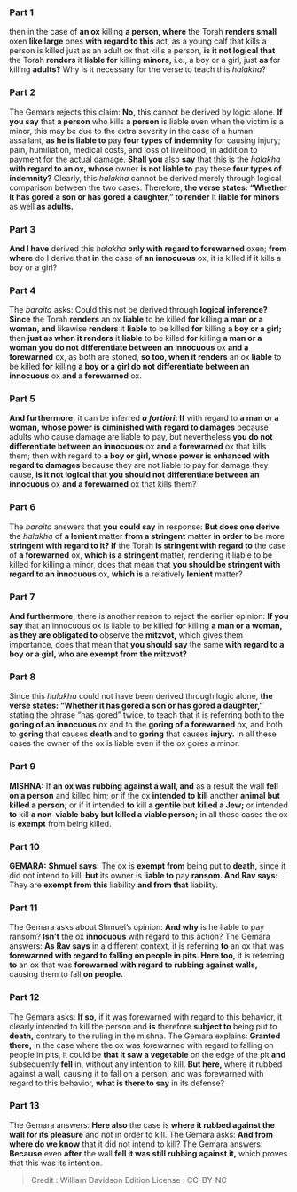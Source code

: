 
### Part 1
then in the case of <b>an ox</b> killing <b>a person, where</b> the Torah <b>renders small</b> oxen <b>like large</b> ones <b>with regard to this</b> act, as a young calf that kills a person is killed just as an adult ox that kills a person, <b>is it not logical that</b> the Torah <b>renders</b> it <b>liable for</b> killing <b>minors,</b> i.e., a boy or a girl, just <b>as</b> for killing <b>adults?</b> Why is it necessary for the verse to teach this <i>halakha</i>?

### Part 2
The Gemara rejects this claim: <b>No,</b> this cannot be derived by logic alone. <b>If you say</b> that <b>a person</b> who kills <b>a person</b> is liable even when the victim is a minor, this may be due to the extra severity in the case of a human assailant, <b>as he is liable to</b> pay <b>four types of indemnity</b> for causing injury; pain, humiliation, medical costs, and loss of livelihood, in addition to payment for the actual damage. <b>Shall you</b> also <b>say</b> that this is the <i>halakha</i> <b>with regard to an ox, whose</b> owner <b>is not liable to</b> pay these <b>four types of indemnity?</b> Clearly, this <i>halakha</i> cannot be derived merely through logical comparison between the two cases. Therefore, <b>the verse states: “Whether it has gored a son or has gored a daughter,” to render</b> it <b>liable for minors</b> as well <b>as adults.</b>

### Part 3
<b>And I have</b> derived this <i>halakha</i> <b>only with regard to forewarned</b> oxen; <b>from where</b> do I derive that <b>in</b> the case of <b>an innocuous</b> ox, it is killed if it kills a boy or a girl?

### Part 4
The <i>baraita</i> asks: Could this not be derived through <b>logical inference? Since</b> the Torah <b>renders</b> an ox <b>liable</b> to be killed <b>for</b> killing <b>a man or a woman, and</b> likewise <b>renders</b> it <b>liable</b> to be killed <b>for</b> killing <b>a boy or a girl;</b> then <b>just as when it renders</b> it <b>liable</b> to be killed <b>for</b> killing <b>a man or a woman you do not differentiate between an innocuous</b> ox <b>and a forewarned</b> ox, as both are stoned, <b>so too, when it renders</b> an ox <b>liable</b> to be killed <b>for</b> killing <b>a boy or a girl do not differentiate between an innocuous</b> ox <b>and a forewarned</b> ox.

### Part 5
<b>And furthermore,</b> it can be inferred <b><i>a fortiori</i>: If</b> with regard to <b>a man or a woman, whose power is diminished with regard to damages</b> because adults who cause damage are liable to pay, but nevertheless <b>you do not differentiate between an innocuous</b> ox <b>and a forewarned</b> ox that kills them; then with regard to <b>a boy or girl, whose power is enhanced with regard to damages</b> because they are not liable to pay for damage they cause, <b>is it not logical that you should not differentiate between an innocuous</b> ox <b>and a forewarned</b> ox that kills them?

### Part 6
The <i>baraita</i> answers that <b>you could say</b> in response: <b>But does one derive</b> the <i>halakha</i> of <b>a lenient</b> matter <b>from a stringent</b> matter <b>in order to</b> be more <b>stringent with regard to it? If</b> the Torah <b>is stringent with regard to</b> the case of <b>a forewarned</b> ox, <b>which is a stringent</b> matter, rendering it liable to be killed for killing a minor, does that mean that <b>you should be stringent with regard to an innocuous</b> ox, <b>which is</b> a relatively <b>lenient</b> matter?

### Part 7
<b>And furthermore,</b> there is another reason to reject the earlier opinion: <b>If you say</b> that an innocuous ox is liable to be killed <b>for</b> killing <b>a man or a woman, as they are obligated to</b> observe the <b>mitzvot,</b> which gives them importance, does that mean that <b>you should say</b> the same <b>with regard to a boy or a girl, who are exempt from the mitzvot?</b>

### Part 8
Since this <i>halakha</i> could not have been derived through logic alone, <b>the verse states: “Whether it has gored a son or has gored a daughter,”</b> stating the phrase “has gored” twice, to teach that it is referring both to the <b>goring of an innocuous</b> ox and to the <b>goring of a forewarned</b> ox, and both to <b>goring</b> that causes <b>death</b> and to <b>goring</b> that causes <b>injury.</b> In all these cases the owner of the ox is liable even if the ox gores a minor.

### Part 9
<strong>MISHNA:</strong> If <b>an ox was rubbing against a wall, and</b> as a result the wall <b>fell on a person</b> and killed him; or if the ox <b>intended to kill</b> another <b>animal but killed a person;</b> or if it intended <b>to</b> kill <b>a gentile but killed a Jew;</b> or intended <b>to</b> kill <b>a non-viable baby but killed a viable person;</b> in all these cases the ox is <b>exempt</b> from being killed.

### Part 10
<strong>GEMARA:</strong> <b>Shmuel says:</b> The ox is <b>exempt from</b> being put to <b>death,</b> since it did not intend to kill, <b>but</b> its owner is <b>liable to</b> pay <b>ransom. And Rav says:</b> They are <b>exempt from this</b> liability <b>and from that</b> liability.

### Part 11
The Gemara asks about Shmuel’s opinion: <b>And why</b> is he liable to pay ransom? <b>Isn’t</b> the ox <b>innocuous</b> with regard to this action? The Gemara answers: <b>As Rav says</b> in a different context, it is referring <b>to</b> an ox that was <b>forewarned with regard to falling on people in pits. Here too,</b> it is referring <b>to</b> an ox that was <b>forewarned with regard to rubbing against walls,</b> causing them to fall <b>on people.</b>

### Part 12
The Gemara asks: <b>If so,</b> if it was forewarned with regard to this behavior, it clearly intended to kill the person and <b>is</b> therefore <b>subject to</b> being put to <b>death,</b> contrary to the ruling in the mishna. The Gemara explains: <b>Granted there,</b> in the case where the ox was forewarned with regard to falling on people in pits, it could be <b>that it saw a vegetable</b> on the edge of the pit <b>and</b> subsequently <b>fell</b> in, without any intention to kill. <b>But here,</b> where it rubbed against a wall, causing it to fall on a person, and was forewarned with regard to this behavior, <b>what is there to say</b> in its defense?

### Part 13
The Gemara answers: <b>Here also</b> the case is <b>where it rubbed against the wall for its pleasure</b> and not in order to kill. The Gemara asks: <b>And from where do we know</b> that it did not intend to kill? The Gemara answers: <b>Because</b> even <b>after</b> the wall <b>fell it was still rubbing against it,</b> which proves that this was its intention.

>Credit : William Davidson Edition
>License : CC-BY-NC